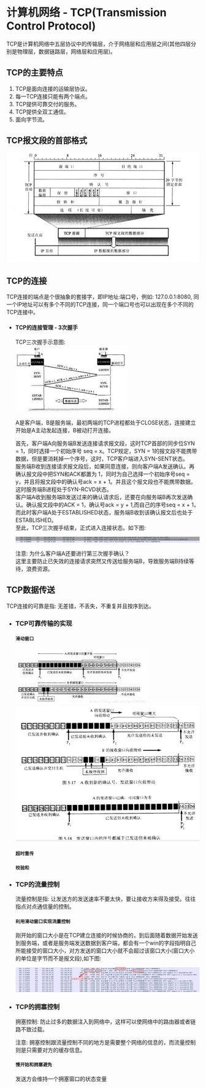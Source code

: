 # 计算机网络 - TCP(Transmission Control Protocol)

TCP是计算机网络中五层协议中的传输层，介于网络层和应用层之间(其他四层分别是物理层，数据链路层，网络层和应用层)。

## TCP的主要特点

1. TCP是面向连接的运输层协议。
2. 每一TCP连接只能有两个端点。
3. TCP提供可靠交付的服务。
4. TCP提供全双工通信。
5. 面向字节流。

## TCP报文段的首部格式

<img src='../Images/TCP_header.png'>

## TCP的连接

TCP连接的端点是个很抽象的套接字，即IP地址:端口号，例如: 127.0.0.1:8080, 同一个IP地址可以有多个不同的TCP连接，同一个端口号也可以出现在多个不同的TCP连接中。

- #### TCP的连接管理 - 3次握手
  
  TCP三次握手示意图:  
  <img src='../Images/three_hands.jpeg'>

  A是客户端，B是服务端，最初两端的TCP进程都处于CLOSE状态，连接建立开始是A主动发起连接，B被动打开连接。  

  首先，客户端A向服务端B发送连接请求报文段，这时TCP首部的同步位SYN = 1，同时选择一个初始序号 seq = x。TCP规定，SYN = 1的报文段不能携带数据，但是要消耗掉一个序号，这时，TCP客户端进入SYN-SENT状态。  
  服务端B收到连接请求报文段后，如果同意连接，则向客户端A发送确认。再确认报文段中把SYN和ACK都置为 1，同时为自己选择一个初始序号seq = y，并且将报文段中的确认号ack = x + 1。并且这个报文段也不能携带数据。这时服务端B进程处于SYN-RCVD状态。  
  客户端A收到服务端B发送过来的确认请求后，还要在向服务端B再次发送确认。确认报文段中的ACK = 1，确认号ack = y + 1,而自己的序号seq = x + 1，而此时客户端A处于ESTABLISHED状态，服务端B收到该确认报文后也处于ESTABLISHED。  
  至此，TCP三次握手结束，正式进入连接状态。如下图:  
  
  <img src='../Images/sanciwoshou.png' />

  注意: 为什么客户端A还要进行第三次握手确认？  
  这里主要防止已失效的连接请求突然又传送给服务端B，导致服务端B持续等待，浪费资源。

## TCP数据传送

TCP连接的可靠是指: 无差错，不丢失，不重复并且按序到达。

- ### TCP可靠传输的实现

  #### `滑动窗口`

  <img src='../Images/huadongchuangkou1.jpeg' />  

  <img src='../Images/huadongchuangkou2.png' />

  #### `超时重传`

  #### `校验和`

- ### TCP的流量控制

  流量控制是指: 让发送方的发送速率不要太快，要让接收方来得及接受。往往指点对点通信量的控制。

  #### `利用滑动窗口实现流量控制`

  刚开始的窗口大小是在TCP建立连接的时候协商的，到后面随着数据开始发送到服务端，或者是服务端发送数据到客户端，都会有一个win的字段指明自己所能接受的窗口大小，对方发送的窗口大小就不会超过该窗口大小(窗口大小的单位是字节而不是报文段),如下图:  

  <img src='../Images/liuliangkongzhi_chuangkou.png' />

- ### TCP的拥塞控制

  拥塞控制: 防止过多的数据注入到网络中，这样可以使网络中的路由器或者链路不致过载。

  注意: 拥塞控制跟流量控制不同的地方是需要整个网络的信息的，而流量控制则是只需要对方的缓存信息。

  #### `慢开始和拥塞避免`

  发送方会维持一个拥塞窗口的状态变量
  



